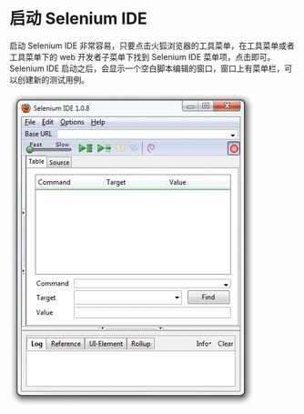 # 启动 Selenium IDE

启动 Selenium IDE 非常容易，只要点击火狐浏览器的工具菜单，在工具菜单或者工具菜单下的 web 开发者子菜单下找到 Selenium IDE 菜单项，点击即可。Selenium IDE 启动之后，会显示一个空白脚本编辑的窗口，窗口上有菜单栏，可以创建新的测试用例。

![Selenium IDE 窗口截图](images/chapt3_img05_IDE_open.webp)
